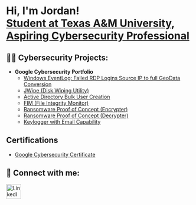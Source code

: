 <h1>Hi, I'm Jordan! <br/><a href="https://github.com/jordan348">Student at Texas A&M University</a>, <a href="www.linkedin.com/in/jordan-foster-983401248"> Aspiring Cybersecurity Professional</a></h1>

<h2>👨‍💻 Cybersecurity Projects:</h2>


- <b>Google Cybersecurity Portfolio</b>
  - [Windows EventLog: Failed RDP Logins Source IP to full GeoData Conversion](https://github.com/joshmadakor1/Sentinel-Lab)
  - [JWipe (Disk Wiping Utility)](https://github.com/joshmadakor1/Jwipe.PowerShell)
  - [Active Directory Bulk User Creation](https://github.com/joshmadakor1/AD_PS)
  - [FIM (File Integrity Monitor)](https://github.com/joshmadakor1/PowerShell-Integrity-FIM)
  - [Ransomware Proof of Concept (Encrypter)](https://github.com/joshmadakor1/EncrypterPOC)
  - [Ransomware Proof of Concept (Decrypter)](https://github.com/joshmadakor1/DecrypterPOC)
  - [Keylogger with Email Capability](https://github.com/joshmadakor1/Key-Logger-With-Email)

<h2> Certifications  </h2>

- [Google Cybersecurity Certificate](https://coursera.org/share/df51e6a86c9053bde6f7f08ceaf7c603)



<h2> 🤳 Connect with me:</h2>

<a href="www.linkedin.com/in/jordan-foster-983401248" target="_blank">
    <img src="https://cdn3.iconfinder.com/data/icons/capsocial-round/500/linkedin-512.png" alt="LinkedIn" width="40">
</a>



